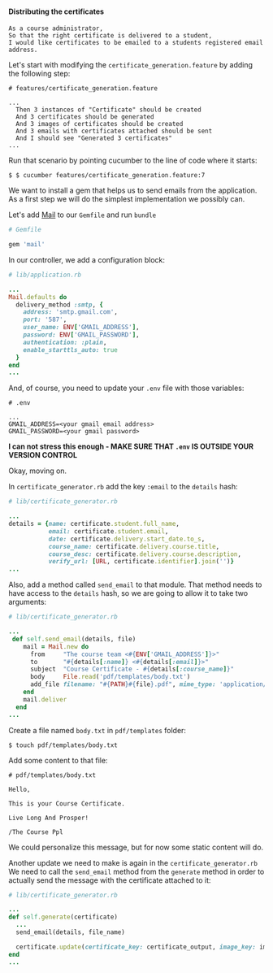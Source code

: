#### Distributing the certificates

```
As a course administrator,
So that the right certificate is delivered to a student,
I would like certificates to be emailed to a students registered email address.
```

Let's start with modifying the `certificate_generation.feature` by adding the following step:

```gherkin
# features/certificate_generation.feature

...
  Then 3 instances of "Certificate" should be created
  And 3 certificates should be generated
  And 3 images of certificates should be created
  And 3 emails with certificates attached should be sent
  And I should see "Generated 3 certificates"
...
```
Run that scenario by pointing cucumber to the line of code where it starts:

```shell
$ $ cucumber features/certificate_generation.feature:7
```

We want to install a gem that helps us to send emails from the application. As a first step we will do the simplest implementation we possibly can.

Let's add [Mail](https://github.com/mikel/mail) to our `Gemfile` and run `bundle`

```ruby
# Gemfile

gem 'mail'
```

In our controller, we add a configuration block:

```ruby
# lib/application.rb

...
Mail.defaults do
  delivery_method :smtp, {
    address: 'smtp.gmail.com',
    port: '587',
    user_name: ENV['GMAIL_ADDRESS'],
    password: ENV['GMAIL_PASSWORD'],
    authentication: :plain,
    enable_starttls_auto: true
  }
end
...
```

And, of course, you need to update your `.env` file with those variables:

```
# .env

...
GMAIL_ADDRESS=<your gmail email address>
GMAIL_PASSWORD=<your gmail password>
```
**I can not stress this enough - MAKE SURE THAT `.env` IS OUTSIDE YOUR VERSION CONTROL**

Okay, moving on.

In `certificate_generator.rb` add the key `:email` to the `details` hash:

```ruby
# lib/certificate_generator.rb

...
details = {name: certificate.student.full_name,
           email: certificate.student.email,
           date: certificate.delivery.start_date.to_s,
           course_name: certificate.delivery.course.title,
           course_desc: certificate.delivery.course.description,
           verify_url: [URL, certificate.identifier].join('')}
...
```

Also, add a method called `send_email` to that module. That method needs to have access to the `details` hash, so we are going to allow it to take two arguments:

```ruby
# lib/certificate_generator.rb

...
 def self.send_email(details, file)
    mail = Mail.new do
      from     "The course team <#{ENV['GMAIL_ADDRESS']}>"
      to       "#{details[:name]} <#{details[:email]}>"
      subject  "Course Certificate - #{details[:course_name]}"
      body     File.read('pdf/templates/body.txt')
      add_file filename: "#{PATH}#{file}.pdf", mime_type: 'application/x-pdf', content: File.read("#{PATH}#{file}.pdf")
    end
    mail.deliver
  end
...
```

Create a file named `body.txt` in `pdf/templates` folder:

```shell
$ touch pdf/templates/body.txt
```

Add some content to that file:

```text
# pdf/templates/body.txt

Hello,

This is your Course Certificate.

Live Long And Prosper!

/The Course Ppl
```

We could personalize this message, but for now some static content will do.

Another update we need to make is again in the `certificate_generator.rb` We need to call the `send_email` method from the `generate` method in order to actually send the message with the certificate attached to it:


```ruby
# lib/certificate_generator.rb

...
def self.generate(certificate)
  ...
  send_email(details, file_name)

  certificate.update(certificate_key: certificate_output, image_key: image_output )
end
...
```






